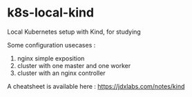 # k8s-local-kind

Local Kubernetes setup with Kind, for studying

Some configuration usecases :
1. nginx simple exposition
2. cluster with one master and one worker
3. cluster with an nginx controller

A cheatsheet is available here : 
https://jdxlabs.com/notes/kind
